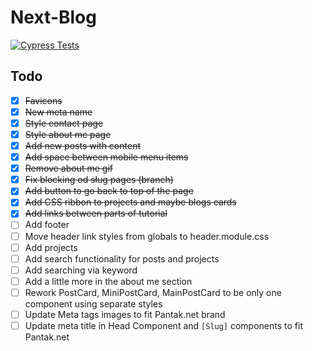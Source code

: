 # Next-Blog

[![Cypress Tests](https://github.com/Kielx/next-blog/actions/workflows/main.yml/badge.svg)](https://github.com/Kielx/next-blog/actions/workflows/main.yml)

## Todo

- [x] ~~Favicons~~
- [x] ~~New meta name~~
- [x] ~~Style contact page~~
- [x] ~~Style about me page~~
- [x] ~~Add new posts with content~~
- [x] ~~Add space between mobile menu items~~
- [x] ~~Remove about me gif~~
- [x] ~~Fix blocking od sług pages (branch)~~
- [x] ~~Add button to go back to top of the page~~
- [x] ~~Add CSS ribbon to projects and maybe blogs cards~~
- [x] ~~Add links between parts of tutorial~~
- [ ] Add footer
- [ ] Move header link styles from globals to header.module.css
- [ ] Add projects
- [ ] Add search functionality for posts and projects
- [ ] Add searching via keyword
- [ ] Add a little more in the about me section
- [ ] Rework PostCard, MiniPostCard, MainPostCard to be only one component using separate styles
- [ ] Update Meta tags images to fit Pantak.net brand
- [ ] Update meta title in Head Component and ```[Slug]``` components to fit Pantak.net

